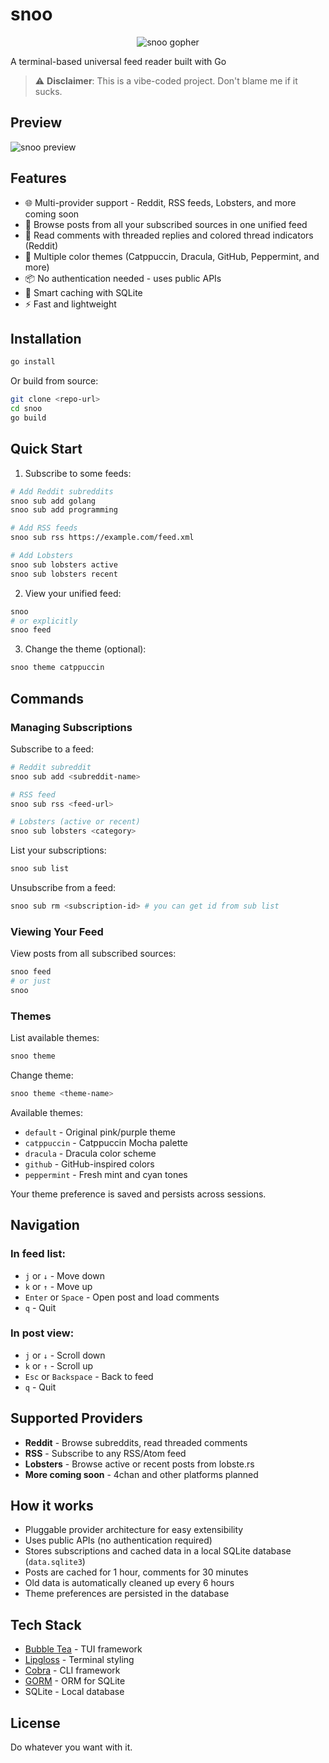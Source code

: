 # snoo

<p align="center">
  <img src="https://i.ibb.co/1tT199HX/gopher.png" alt="snoo gopher" style="max-width: 100%; height: auto;"/>
</p>

A terminal-based universal feed reader built with Go

> ⚠️ **Disclaimer**: This is a vibe-coded project. Don't blame me if it sucks.

## Preview

![snoo preview](https://i.ibb.co/tp0SGpb6/snoo.png)

## Features

- 🌐 Multi-provider support - Reddit, RSS feeds, Lobsters, and more coming soon
- 📰 Browse posts from all your subscribed sources in one unified feed
- 💬 Read comments with threaded replies and colored thread indicators (Reddit)
- 🎨 Multiple color themes (Catppuccin, Dracula, GitHub, Peppermint, and more)
- 📦 No authentication needed - uses public APIs
- 💾 Smart caching with SQLite
- ⚡ Fast and lightweight

## Installation

```bash
go install
```

Or build from source:

```bash
git clone <repo-url>
cd snoo
go build
```

## Quick Start

1. Subscribe to some feeds:
```bash
# Add Reddit subreddits
snoo sub add golang
snoo sub add programming

# Add RSS feeds
snoo sub rss https://example.com/feed.xml

# Add Lobsters
snoo sub lobsters active
snoo sub lobsters recent
```

2. View your unified feed:
```bash
snoo
# or explicitly
snoo feed
```

3. Change the theme (optional):
```bash
snoo theme catppuccin
```

## Commands

### Managing Subscriptions

Subscribe to a feed:
```bash
# Reddit subreddit
snoo sub add <subreddit-name>

# RSS feed
snoo sub rss <feed-url>

# Lobsters (active or recent)
snoo sub lobsters <category>
```

List your subscriptions:
```bash
snoo sub list
```

Unsubscribe from a feed:
```bash
snoo sub rm <subscription-id> # you can get id from sub list
```

### Viewing Your Feed

View posts from all subscribed sources:
```bash
snoo feed
# or just
snoo
```

### Themes

List available themes:
```bash
snoo theme
```

Change theme:
```bash
snoo theme <theme-name>
```

Available themes:
- `default` - Original pink/purple theme
- `catppuccin` - Catppuccin Mocha palette
- `dracula` - Dracula color scheme
- `github` - GitHub-inspired colors
- `peppermint` - Fresh mint and cyan tones

Your theme preference is saved and persists across sessions.

## Navigation

### In feed list:
- `j` or `↓` - Move down
- `k` or `↑` - Move up
- `Enter` or `Space` - Open post and load comments
- `q` - Quit

### In post view:
- `j` or `↓` - Scroll down
- `k` or `↑` - Scroll up
- `Esc` or `Backspace` - Back to feed
- `q` - Quit

## Supported Providers

- **Reddit** - Browse subreddits, read threaded comments
- **RSS** - Subscribe to any RSS/Atom feed
- **Lobsters** - Browse active or recent posts from lobste.rs
- **More coming soon** - 4chan and other platforms planned

## How it works

- Pluggable provider architecture for easy extensibility
- Uses public APIs (no authentication required)
- Stores subscriptions and cached data in a local SQLite database (`data.sqlite3`)
- Posts are cached for 1 hour, comments for 30 minutes
- Old data is automatically cleaned up every 6 hours
- Theme preferences are persisted in the database

## Tech Stack

- [Bubble Tea](https://github.com/charmbracelet/bubbletea) - TUI framework
- [Lipgloss](https://github.com/charmbracelet/lipgloss) - Terminal styling
- [Cobra](https://github.com/spf13/cobra) - CLI framework
- [GORM](https://gorm.io/) - ORM for SQLite
- SQLite - Local database

## License

Do whatever you want with it.
